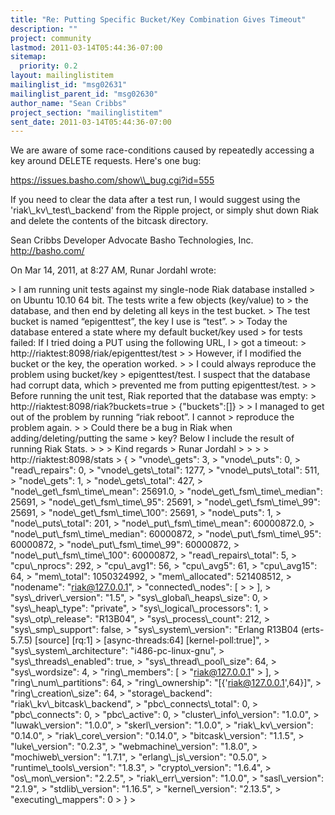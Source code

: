 ```yaml
---
title: "Re: Putting Specific Bucket/Key Combination Gives Timeout"
description: ""
project: community
lastmod: 2011-03-14T05:44:36-07:00
sitemap:
  priority: 0.2
layout: mailinglistitem
mailinglist_id: "msg02631"
mailinglist_parent_id: "msg02630"
author_name: "Sean Cribbs"
project_section: "mailinglistitem"
sent_date: 2011-03-14T05:44:36-07:00
---
```



We are aware of some race-conditions caused by repeatedly accessing a key 
around DELETE requests. Here's one bug:

https://issues.basho.com/show\\_bug.cgi?id=555

If you need to clear the data after a test run, I would suggest using the 
'riak\\_kv\\_test\\_backend' from the Ripple project, or simply shut down Riak and 
delete the contents of the bitcask directory.

Sean Cribbs 
Developer Advocate
Basho Technologies, Inc.
http://basho.com/

On Mar 14, 2011, at 8:27 AM, Runar Jordahl wrote:

&gt; I am running unit tests against my single-node Riak database installed
&gt; on Ubuntu 10.10 64 bit. The tests write a few objects (key/value) to
&gt; the database, and then end by deleting all keys in the test bucket.
&gt; The test bucket is named “epigenttest”, the key I use is “test”.
&gt; 
&gt; Today the database entered a state where my default bucket/key used
&gt; for tests failed: If I tried doing a PUT using the following URL, I
&gt; got a timeout:
&gt; http://riaktest:8098/riak/epigenttest/test
&gt; 
&gt; However, if I modified the bucket or the key, the operation worked.
&gt; 
&gt; I could always reproduce the problem using bucket/key
&gt; epigenttest/test. I suspect that the database had corrupt data, which
&gt; prevented me from putting epigenttest/test.
&gt; 
&gt; Before running the unit test, Riak reported that the database was empty:
&gt; http://riaktest:8098/riak?buckets=true
&gt; {"buckets":[]}
&gt; 
&gt; I managed to get out of the problem by running “riak reboot”. I cannot
&gt; reproduce the problem again.
&gt; 
&gt; Could there be a bug in Riak when adding/deleting/putting the same
&gt; key? Below I include the result of running Riak Stats.
&gt; 
&gt; 
&gt; Kind regards
&gt; Runar Jordahl
&gt; 
&gt; 
&gt; 
&gt; http://riaktest:8098/stats
&gt; {
&gt; "vnode\\_gets": 3,
&gt; "vnode\\_puts": 0,
&gt; "read\\_repairs": 0,
&gt; "vnode\\_gets\\_total": 1277,
&gt; "vnode\\_puts\\_total": 511,
&gt; "node\\_gets": 1,
&gt; "node\\_gets\\_total": 427,
&gt; "node\\_get\\_fsm\\_time\\_mean": 25691.0,
&gt; "node\\_get\\_fsm\\_time\\_median": 25691,
&gt; "node\\_get\\_fsm\\_time\\_95": 25691,
&gt; "node\\_get\\_fsm\\_time\\_99": 25691,
&gt; "node\\_get\\_fsm\\_time\\_100": 25691,
&gt; "node\\_puts": 1,
&gt; "node\\_puts\\_total": 201,
&gt; "node\\_put\\_fsm\\_time\\_mean": 60000872.0,
&gt; "node\\_put\\_fsm\\_time\\_median": 60000872,
&gt; "node\\_put\\_fsm\\_time\\_95": 60000872,
&gt; "node\\_put\\_fsm\\_time\\_99": 60000872,
&gt; "node\\_put\\_fsm\\_time\\_100": 60000872,
&gt; "read\\_repairs\\_total": 5,
&gt; "cpu\\_nprocs": 292,
&gt; "cpu\\_avg1": 56,
&gt; "cpu\\_avg5": 61,
&gt; "cpu\\_avg15": 64,
&gt; "mem\\_total": 1050324992,
&gt; "mem\\_allocated": 521408512,
&gt; "nodename": "riak@127.0.0.1",
&gt; "connected\\_nodes": [
&gt; 
&gt; ],
&gt; "sys\\_driver\\_version": "1.5",
&gt; "sys\\_global\\_heaps\\_size": 0,
&gt; "sys\\_heap\\_type": "private",
&gt; "sys\\_logical\\_processors": 1,
&gt; "sys\\_otp\\_release": "R13B04",
&gt; "sys\\_process\\_count": 212,
&gt; "sys\\_smp\\_support": false,
&gt; "sys\\_system\\_version": "Erlang R13B04 (erts-5.7.5) [source] [rq:1]
&gt; [async-threads:64] [kernel-poll:true]",
&gt; "sys\\_system\\_architecture": "i486-pc-linux-gnu",
&gt; "sys\\_threads\\_enabled": true,
&gt; "sys\\_thread\\_pool\\_size": 64,
&gt; "sys\\_wordsize": 4,
&gt; "ring\\_members": [
&gt; "riak@127.0.0.1"
&gt; ],
&gt; "ring\\_num\\_partitions": 64,
&gt; "ring\\_ownership": "[{'riak@127.0.0.1',64}]",
&gt; "ring\\_creation\\_size": 64,
&gt; "storage\\_backend": "riak\\_kv\\_bitcask\\_backend",
&gt; "pbc\\_connects\\_total": 0,
&gt; "pbc\\_connects": 0,
&gt; "pbc\\_active": 0,
&gt; "cluster\\_info\\_version": "1.0.0",
&gt; "luwak\\_version": "1.0.0",
&gt; "skerl\\_version": "1.0.0",
&gt; "riak\\_kv\\_version": "0.14.0",
&gt; "riak\\_core\\_version": "0.14.0",
&gt; "bitcask\\_version": "1.1.5",
&gt; "luke\\_version": "0.2.3",
&gt; "webmachine\\_version": "1.8.0",
&gt; "mochiweb\\_version": "1.7.1",
&gt; "erlang\\_js\\_version": "0.5.0",
&gt; "runtime\\_tools\\_version": "1.8.3",
&gt; "crypto\\_version": "1.6.4",
&gt; "os\\_mon\\_version": "2.2.5",
&gt; "riak\\_err\\_version": "1.0.0",
&gt; "sasl\\_version": "2.1.9",
&gt; "stdlib\\_version": "1.16.5",
&gt; "kernel\\_version": "2.13.5",
&gt; "executing\\_mappers": 0
&gt; }
&gt; 
